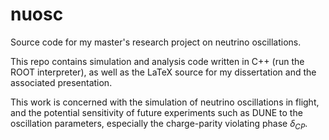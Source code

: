 # nuosc
Source code for my master's research project on neutrino oscillations. 

This repo contains simulation and analysis code written in C++ (run the ROOT interpreter), as well as the 
LaTeX source for my dissertation and the associated presentation.

This work is concerned with the simulation of neutrino oscillations in flight, and the potential sensitivity
of future experiments such as DUNE to the oscillation parameters, especially the charge-parity violating
phase $\delta_{CP}$.
